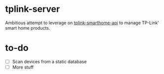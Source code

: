 # tplink-server
Ambitious attempt to leverage on [tplink-smarthome-api](https://github.com/plasticrake/tplink-smarthome-api) to manage TP-Link' smart home products.

# to-do
- [ ] Scan devices from a static database
- [ ] More stuff
